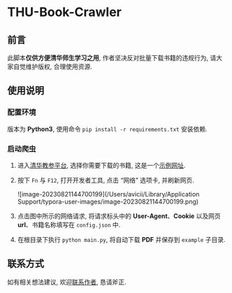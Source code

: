 # THU-Book-Crawler

## 前言

此脚本**仅供方便清华师生学习之用**, 作者坚决反对批量下载书籍的违规行为, 请大家自觉维护版权, 合理使用资源.

## 使用说明

### 配置环境

版本为 **Python3**, 使用命令 ``pip install -r requirements.txt`` 安装依赖.

### 启动爬虫

1. 进入[清华教参平台](http://reserves.lib.tsinghua.edu.cn), 选择你需要下载的书籍, 这是一个[示例网址](http://reserves.lib.tsinghua.edu.cn/Search/BookDetail?bookId=b7ec90cc-cf6f-492d-a8be-5815bbf0115e).

2. 按下 `Fn` 与 `F12`, 打开开发者工具, 点击 “网络” 选项卡, 并刷新网页.

    ![image-20230821144700199](/Users/avicii/Library/Application Support/typora-user-images/image-20230821144700199.png)

3. 点击图中所示的网络请求, 将请求标头中的 **User-Agent**、**Cookie** 以及网页 **url**、书籍名称填写在 `config.json` 中.

4. 在根目录下执行 `python main.py`, 将自动下载 **PDF** 并保存到 `example` 子目录.

## 联系方式

如有相关想法建议, 欢迎[联系作者](mailto:chengsx_thu@163.com), 恳请斧正.
